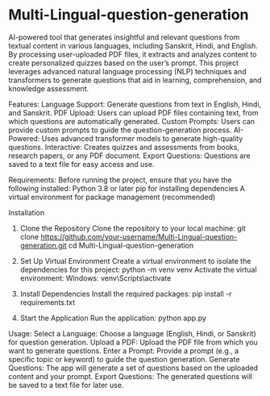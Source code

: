 # Multi-Lingual-question-generation
AI-powered tool that generates insightful and relevant questions from textual content in various languages, including Sanskrit, Hindi, and English. By processing user-uploaded PDF files, it extracts and analyzes content to create personalized quizzes based on the user’s prompt. This project leverages advanced natural language processing (NLP) techniques and transformers to generate questions that aid in learning, comprehension, and knowledge assessment.

Features:
Language Support: Generate questions from text in English, Hindi, and Sanskrit.
PDF Upload: Users can upload PDF files containing text, from which questions are automatically generated.
Custom Prompts: Users can provide custom prompts to guide the question-generation process.
AI-Powered: Uses advanced transformer models to generate high-quality questions.
Interactive: Creates quizzes and assessments from books, research papers, or any PDF document.
Export Questions: Questions are saved to a text file for easy access and use.

Requirements:
Before running the project, ensure that you have the following installed:
Python 3.8 or later
pip for installing dependencies
A virtual environment for package management (recommended)


Installation
1. Clone the Repository
Clone the repository to your local machine:
git clone https://github.com/your-username/Multi-Lingual-question-generation.git
cd Multi-Lingual-question-generation

2. Set Up Virtual Environment
Create a virtual environment to isolate the dependencies for this project:
python -m venv venv
Activate the virtual environment:
Windows:
venv\Scripts\activate

3. Install Dependencies
Install the required packages:
pip install -r requirements.txt

5. Start the Application
Run the application:
python app.py

Usage:
Select a Language: Choose a language (English, Hindi, or Sanskrit) for question generation.
Upload a PDF: Upload the PDF file from which you want to generate questions.
Enter a Prompt: Provide a prompt (e.g., a specific topic or keyword) to guide the question generation.
Generate Questions: The app will generate a set of questions based on the uploaded content and your prompt.
Export Questions: The generated questions will be saved to a text file for later use.
